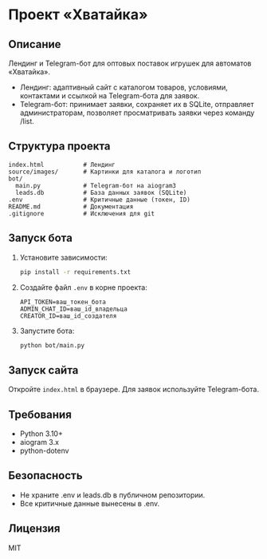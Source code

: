 # Проект «Хватайка»

## Описание
Лендинг и Telegram-бот для оптовых поставок игрушек для автоматов «Хватайка».

- Лендинг: адаптивный сайт с каталогом товаров, условиями, контактами и ссылкой на Telegram-бота для заявок.
- Telegram-бот: принимает заявки, сохраняет их в SQLite, отправляет администраторам, позволяет просматривать заявки через команду /list.

## Структура проекта
```
index.html           # Лендинг
source/images/       # Картинки для каталога и логотип
bot/
  main.py            # Telegram-бот на aiogram3
  leads.db           # База данных заявок (SQLite)
.env                 # Критичные данные (токен, ID)
README.md            # Документация
.gitignore           # Исключения для git
```

## Запуск бота
1. Установите зависимости:
   ```sh
   pip install -r requirements.txt
   ```
2. Создайте файл `.env` в корне проекта:
   ```env
   API_TOKEN=ваш_токен_бота
   ADMIN_CHAT_ID=ваш_id_владельца
   CREATOR_ID=ваш_id_создателя
   ```
3. Запустите бота:
   ```sh
   python bot/main.py
   ```

## Запуск сайта
Откройте `index.html` в браузере. Для заявок используйте Telegram-бота.

## Требования
- Python 3.10+
- aiogram 3.x
- python-dotenv

## Безопасность
- Не храните .env и leads.db в публичном репозитории.
- Все критичные данные вынесены в .env.

## Лицензия
MIT
